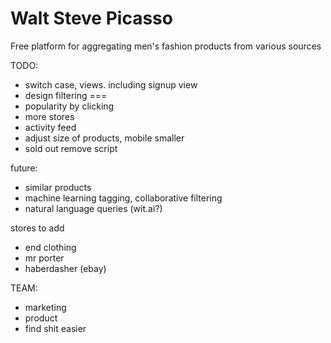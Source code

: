 Walt Steve Picasso
==================

Free platform for aggregating men's fashion products from various sources

TODO:
- switch case, views. including signup view
- design filtering
===
- popularity by clicking
- more stores
- activity feed
- adjust size of products, mobile smaller
- sold out remove script

future:
- similar products
- machine learning tagging, collaborative filtering
- natural language queries (wit.ai?)

stores to add
- end clothing
- mr porter
- haberdasher (ebay)

TEAM:
- marketing
- product
- find shit easier
